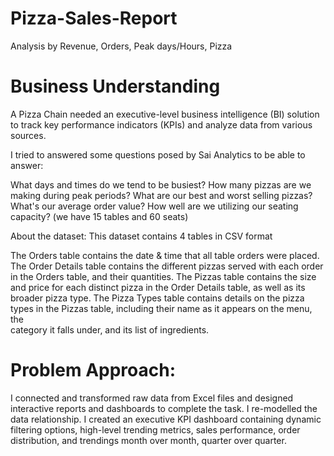 # Pizza-Sales-Report
Analysis by Revenue, Orders, Peak days/Hours, Pizza

# Business Understanding

A Pizza Chain needed an executive-level business intelligence (BI) solution to track key performance indicators (KPIs) and analyze data from various sources.

I tried to answered some questions posed by Sai Analytics to be able to answer:

What days and times do we tend to be busiest?
How many pizzas are we making during peak periods?
What are our best and worst selling pizzas?
What's our average order value?
How well are we utilizing our seating capacity? (we have 15 tables and 60 seats)


About the dataset: This dataset contains 4 tables in CSV format

  The Orders table contains the date & time that all table orders were placed.
  The Order Details table contains the different pizzas served with each order in the Orders table, and their quantities.
  The Pizzas table contains the size and price for each distinct pizza in the Order Details table, as well as its broader pizza type.
  The Pizza Types table contains details on the pizza types in the Pizzas table, including their name as it appears on the menu, the     
  category it falls under, and its list of ingredients.
# Problem Approach:

I connected and transformed raw data from Excel files and designed interactive reports and dashboards to complete the task.
I re-modelled the data relationship.
I created an executive KPI dashboard containing dynamic filtering options, high-level trending metrics, sales performance, order distribution, and trendings month over month, quarter over quarter.
